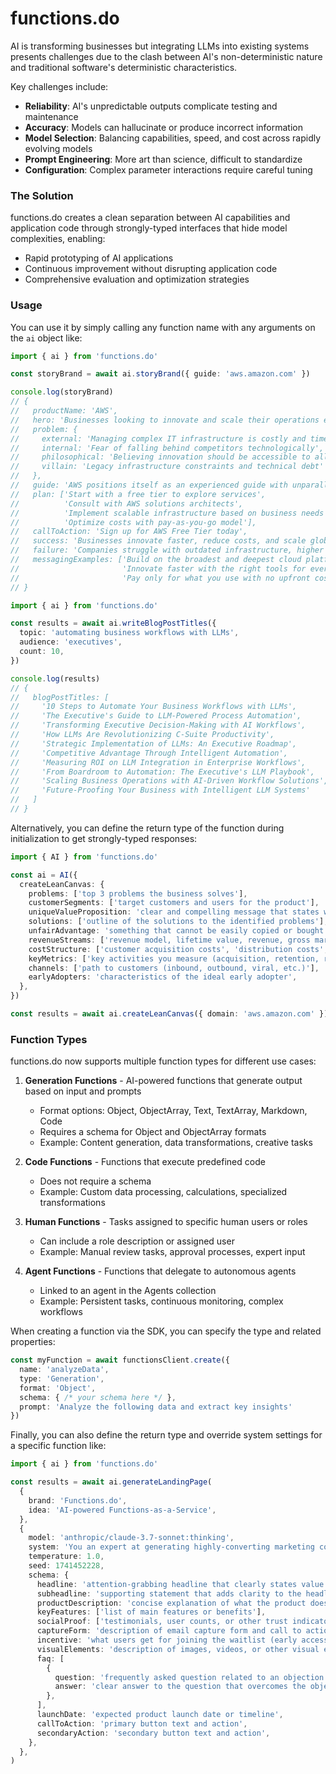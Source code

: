 # functions.do

AI is transforming businesses but integrating LLMs into existing systems presents challenges due to the clash between AI's non-deterministic nature and traditional software's deterministic characteristics.

Key challenges include:

- **Reliability**: AI's unpredictable outputs complicate testing and maintenance
- **Accuracy**: Models can hallucinate or produce incorrect information
- **Model Selection**: Balancing capabilities, speed, and cost across rapidly evolving models
- **Prompt Engineering**: More art than science, difficult to standardize
- **Configuration**: Complex parameter interactions require careful tuning

### The Solution

functions.do creates a clean separation between AI capabilities and application code through strongly-typed interfaces that hide model complexities, enabling:

- Rapid prototyping of AI applications
- Continuous improvement without disrupting application code
- Comprehensive evaluation and optimization strategies

### Usage

You can use it by simply calling any function name with any arguments on the `ai` object like:

```typescript
import { ai } from 'functions.do'

const storyBrand = await ai.storyBrand({ guide: 'aws.amazon.com' })

console.log(storyBrand)
// {
//   productName: 'AWS',
//   hero: 'Businesses looking to innovate and scale their operations efficiently',
//   problem: {
//     external: 'Managing complex IT infrastructure is costly and time-consuming',
//     internal: 'Fear of falling behind competitors technologically',
//     philosophical: 'Believing innovation should be accessible to all businesses',
//     villain: 'Legacy infrastructure constraints and technical debt'
//   },
//   guide: 'AWS positions itself as an experienced guide with unparalleled expertise in cloud solutions',
//   plan: ['Start with a free tier to explore services',
//          'Consult with AWS solutions architects',
//          'Implement scalable infrastructure based on business needs',
//          'Optimize costs with pay-as-you-go model'],
//   callToAction: 'Sign up for AWS Free Tier today',
//   success: 'Businesses innovate faster, reduce costs, and scale globally without infrastructure limitations',
//   failure: 'Companies struggle with outdated infrastructure, higher costs, and inability to compete in the digital economy',
//   messagingExamples: ['Build on the broadest and deepest cloud platform',
//                       'Innovate faster with the right tools for every workload',
//                       'Pay only for what you use with no upfront costs']
// }
```

```typescript
import { ai } from 'functions.do'

const results = await ai.writeBlogPostTitles({
  topic: 'automating business workflows with LLMs',
  audience: 'executives',
  count: 10,
})

console.log(results)
// {
//   blogPostTitles: [
//     '10 Steps to Automate Your Business Workflows with LLMs',
//     'The Executive's Guide to LLM-Powered Process Automation',
//     'Transforming Executive Decision-Making with AI Workflows',
//     'How LLMs Are Revolutionizing C-Suite Productivity',
//     'Strategic Implementation of LLMs: An Executive Roadmap',
//     'Competitive Advantage Through Intelligent Automation',
//     'Measuring ROI on LLM Integration in Enterprise Workflows',
//     'From Boardroom to Automation: The Executive's LLM Playbook',
//     'Scaling Business Operations with AI-Driven Workflow Solutions',
//     'Future-Proofing Your Business with Intelligent LLM Systems'
//   ]
// }
```

Alternatively, you can define the return type of the function during initialization to get strongly-typed responses:

```typescript
import { AI } from 'functions.do'

const ai = AI({
  createLeanCanvas: {
    problems: ['top 3 problems the business solves'],
    customerSegments: ['target customers and users for the product'],
    uniqueValueProposition: 'clear and compelling message that states why you are different and worth buying',
    solutions: ['outline of the solutions to the identified problems'],
    unfairAdvantage: 'something that cannot be easily copied or bought',
    revenueStreams: ['revenue model, lifetime value, revenue, gross margin'],
    costStructure: ['customer acquisition costs', 'distribution costs', 'hosting', 'people', 'etc.'],
    keyMetrics: ['key activities you measure (acquisition, retention, referrals, etc.)'],
    channels: ['path to customers (inbound, outbound, viral, etc.)'],
    earlyAdopters: 'characteristics of the ideal early adopter',
  },
})

const results = await ai.createLeanCanvas({ domain: 'aws.amazon.com' })
```

### Function Types

functions.do now supports multiple function types for different use cases:

1. **Generation Functions** - AI-powered functions that generate output based on input and prompts
   - Format options: Object, ObjectArray, Text, TextArray, Markdown, Code
   - Requires a schema for Object and ObjectArray formats
   - Example: Content generation, data transformations, creative tasks

2. **Code Functions** - Functions that execute predefined code
   - Does not require a schema
   - Example: Custom data processing, calculations, specialized transformations

3. **Human Functions** - Tasks assigned to specific human users or roles
   - Can include a role description or assigned user
   - Example: Manual review tasks, approval processes, expert input

4. **Agent Functions** - Functions that delegate to autonomous agents
   - Linked to an agent in the Agents collection
   - Example: Persistent tasks, continuous monitoring, complex workflows

When creating a function via the SDK, you can specify the type and related properties:

```typescript
const myFunction = await functionsClient.create({
  name: 'analyzeData',
  type: 'Generation',
  format: 'Object',
  schema: { /* your schema here */ },
  prompt: 'Analyze the following data and extract key insights'
})
```

Finally, you can also define the return type and override system settings for a specific function like:

```typescript
import { ai } from 'functions.do'

const results = await ai.generateLandingPage(
  {
    brand: 'Functions.do',
    idea: 'AI-powered Functions-as-a-Service',
  },
  {
    model: 'anthropic/claude-3.7-sonnet:thinking',
    system: 'You an expert at generating highly-converting marketing copy for startup landing pages',
    temperature: 1.0,
    seed: 1741452228,
    schema: {
      headline: 'attention-grabbing headline that clearly states value proposition',
      subheadline: 'supporting statement that adds clarity to the headline',
      productDescription: 'concise explanation of what the product does and its benefits',
      keyFeatures: ['list of main features or benefits'],
      socialProof: ['testimonials, user counts, or other trust indicators'],
      captureForm: 'description of email capture form and call to action',
      incentive: 'what users get for joining the waitlist (early access, discount, etc.)',
      visualElements: 'description of images, videos, or other visual elements',
      faq: [
        {
          question: 'frequently asked question related to an objection',
          answer: 'clear answer to the question that overcomes the objection',
        },
      ],
      launchDate: 'expected product launch date or timeline',
      callToAction: 'primary button text and action',
      secondaryAction: 'secondary button text and action',
    },
  },
)
```
